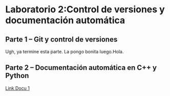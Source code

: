 # Laboratorio 2:Control de versiones y documentación automática
## Parte 1 – Git y control de versiones
Ugh, ya termine esta parte. La pongo bonita luego.Hola.
## Parte 2 –  Documentación automática en C++ y Python
[Link Docu 1](https://sebasbclef.github.io/ie0417/)